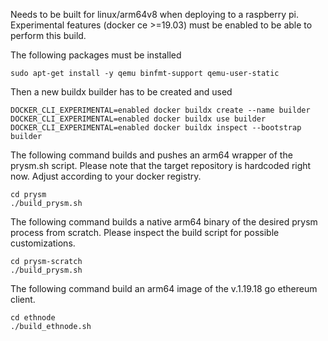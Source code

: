 Needs to be built for linux/arm64v8 when deploying to a raspberry pi.
Experimental features (docker ce >=19.03) must be enabled to be able to perform this build.

The following packages must be installed
```shell script
sudo apt-get install -y qemu binfmt-support qemu-user-static
```

Then a new buildx builder has to be created and used
```shell script
DOCKER_CLI_EXPERIMENTAL=enabled docker buildx create --name builder
DOCKER_CLI_EXPERIMENTAL=enabled docker buildx use builder
DOCKER_CLI_EXPERIMENTAL=enabled docker buildx inspect --bootstrap builder
```

The following command builds and pushes an arm64 wrapper of the prysm.sh script.
Please note that the target repository is hardcoded right now. Adjust according to your docker registry.
```shell script
cd prysm
./build_prysm.sh
```

The following command builds a native arm64 binary of the desired prysm process from scratch.
Please inspect the build script for possible customizations.
```shell script
cd prysm-scratch
./build_prysm.sh
```


The following command build an arm64 image of the v.1.19.18 go ethereum client.
```shell script
cd ethnode
./build_ethnode.sh
```
